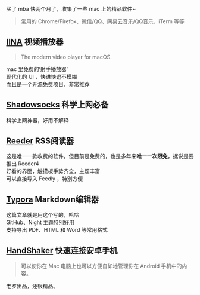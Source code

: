 买了 mba 快两个月了，收集了一些 mac 上的精品软件~

> 常用的 Chrome/Firefox、微信/QQ、网易云音乐/QQ音乐、iTerm 等等

## [IINA](https://lhc70000.github.io/iina/) 视频播放器

> The modern video player for macOS.

mac 里免费的‘射手播放器’  
现代化的 UI ，快进快退不模糊  
而且是一个开源免费项目，非常推荐  

## [Shadowsocks](https://github.com/shadowsocks/ShadowsocksX-NG) 科学上网必备

科学上网神器，好用不解释  

## [Reeder](http://reederapp.com/mac/) RSS阅读器

这是唯一一款收费的软件，但目前是免费的，也是多年来**唯一一次限免**，据说是要推出 Reeder4   
好看的界面，触摸板手势齐全，主题丰富  
可以直接导入 Feedly ，特别方便  

## [Typora](https://www.typora.io/) Markdown编辑器

这篇文章就是用这个写的，哈哈  
GitHub、Night 主题特别好用  
支持导出 PDF、HTML 和 Word 等常用格式  

## [HandShaker](https://www.smartisan.com/apps/#/handshaker) 快速连接安卓手机

> 可以使你在 Mac 电脑上也可以方便自如地管理你在 Android 手机中的内容。

老罗出品，还很精品。